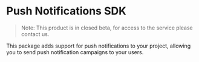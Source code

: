 # Push Notifications SDK

> Note: This product is in closed beta, for access to the service please contact us.

This package adds support for push notifications to your project, allowing you to send push notification campaigns to your users.
